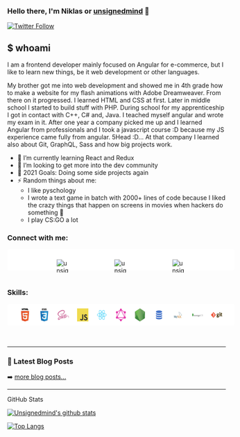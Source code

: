 ### Hello there, I'm Niklas or [unsignedmind][website] 👋

[![Twitter Follow](https://img.shields.io/twitter/follow/unsignedmind?color=FF9900&logo=twitter&style=for-the-badge)](https://twitter.com/intent/follow?original_referer=https%3A%2F%2Fgithub.com%unsignedmind&screen_name=unsignedmind)

## \$ whoami

I am a frontend developer mainly focused on Angular for e-commerce, but I like to learn new things, be it web development or other languages.

My brother got me into web development and showed me in 4th grade how to make a website for my flash animations with Adobe Dreamweaver. From there on it progressed. I learned HTML and CSS at first. Later in middle school I started to build stuff with PHP. During school for my apprenticeship I got in contact with C++, C# and, Java. I teached myself angular and wrote my exam in it. After one year a company picked me up and I learned Angular from professionals and I took a javascript course :D because my JS experience came fully from angular. 5Head :D... At that company I learned also about Git, GraphQL, Sass and how big projects work.

- 🌱 I’m currently learning React and Redux
- 👯 I’m looking to get more into the dev community
- 🥅 2021 Goals: Doing some side projects again
- ⚡ Random things about me:
  - I like pyschology
  - I wrote a text game in batch with 2000+ lines of code because I liked the crazy things that happen on screens in movies when hackers do something 🤣
  - I play CS:GO a lot

### Connect with me:

<div style="display: flex; justify-content: space-evenly; align-items: baseline; background-color: #fff; padding: 10px; width: 100%; height: 30px; border-radius: 5px;">

<div>

[<img align="left" alt="unsignedmind | Medium" src="https://www.flaticon.com/svg/static/icons/svg/2111/2111543.svg" height="30" width="30">][website]

</div>

<div>

[<img align="left" alt="unsignedmind | Twitter" height="30" width="30" src="https://cdn.jsdelivr.net/npm/simple-icons@v3/icons/twitter.svg" />][twitter]

</div>

<div>

[<img align="left" src="https://d2fltix0v2e0sb.cloudfront.net/dev-badge.svg" alt="unsignedmind's DEV Profile" height="30" width="30">][dev]

</div>
</div>

<br />

### Skills:

<div style="display: flex; justify-content: space-evenly; align-items: felx-start; background-color: #fff; padding: 10px; width: 100%; height: 30px; border-radius: 5px;">

<img align="left" alt="HTML5" width="26px" src="https://raw.githubusercontent.com/github/explore/80688e429a7d4ef2fca1e82350fe8e3517d3494d/topics/html/html.png" />

<img align="left" alt="CSS3" width="26px" src="https://raw.githubusercontent.com/github/explore/80688e429a7d4ef2fca1e82350fe8e3517d3494d/topics/css/css.png" />

<img align="left" alt="Sass" width="26px" src="https://raw.githubusercontent.com/github/explore/80688e429a7d4ef2fca1e82350fe8e3517d3494d/topics/sass/sass.png" />

<img align="left" alt="JavaScript" width="26px" src="https://raw.githubusercontent.com/github/explore/80688e429a7d4ef2fca1e82350fe8e3517d3494d/topics/javascript/javascript.png" />

<img align="left" alt="React" width="26px" src="https://raw.githubusercontent.com/github/explore/80688e429a7d4ef2fca1e82350fe8e3517d3494d/topics/react/react.png" />

<img align="left" alt="GraphQL" width="26px" src="https://raw.githubusercontent.com/github/explore/80688e429a7d4ef2fca1e82350fe8e3517d3494d/topics/graphql/graphql.png" />

<img align="left" alt="Node.js" width="26px" src="https://raw.githubusercontent.com/github/explore/80688e429a7d4ef2fca1e82350fe8e3517d3494d/topics/nodejs/nodejs.png" />

<img align="left" alt="SQL" width="26px" src="https://raw.githubusercontent.com/github/explore/80688e429a7d4ef2fca1e82350fe8e3517d3494d/topics/sql/sql.png" />

<img align="left" alt="MySQL" width="26px" src="https://raw.githubusercontent.com/github/explore/80688e429a7d4ef2fca1e82350fe8e3517d3494d/topics/mysql/mysql.png" />

<img align="left" alt="MongoDB" width="26px" src="https://raw.githubusercontent.com/github/explore/80688e429a7d4ef2fca1e82350fe8e3517d3494d/topics/mongodb/mongodb.png" />

<img align="left" alt="Git" width="26px" src="https://raw.githubusercontent.com/github/explore/80688e429a7d4ef2fca1e82350fe8e3517d3494d/topics/git/git.png" />

</div>

<br />
<br />

---

### 📕 Latest Blog Posts

<!-- BLOG-POST-LIST:START -->
<!-- BLOG-POST-LIST:END -->

➡️ [more blog posts...][dev]

---

GitHub Stats

[![Unsignedmind's github stats](https://github-readme-stats.vercel.app/api?username=unsignedmind&show_icons=true&hide_border=true)](https://github.com/unsignedmind/github-readme-stats)

[![Top Langs](https://github-readme-stats.vercel.app/api/top-langs/?username=unsignedmind&layout=compact&hide_border=true)](https://github.com/unsignedmind/github-readme-stats)

[website]: https://unsignedmind.medium.com
[twitter]: https://twitter.com/unsignedmind
[dev]: https://dev.to/unsignedmind
